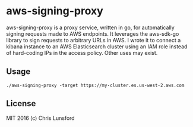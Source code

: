 aws-signing-proxy
=================

aws-signing-proxy is a proxy service, written in go, for automatically signing requests made to AWS endpoints.  It leverages the aws-sdk-go library to sign requests to arbitrary URLs in AWS.  I wrote it to connect a kibana instance to an AWS Elasticsearch cluster using an IAM role instead of hard-coding IPs in the access policy.  Other uses may exist.

## Usage

```
./aws-signing-proxy -target https://my-cluster.es.us-west-2.aws.com
```

## License

MIT 2016 (c) Chris Lunsford
